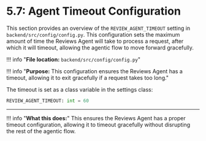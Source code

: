 # 5.7: Agent Timeout Configuration

This section provides an overview of the `REVIEW_AGENT_TIMEOUT` setting in `backend/src/config/config.py`. This configuration sets the maximum amount of time the Reviews Agent will take to process a request, after which it will timeout, allowing the agentic flow to move forward gracefully.

!!! info "**File location:** `backend/src/config/config.py`"

!!! info "**Purpose:** This configuration ensures the Reviews Agent has a timeout, allowing it to exit gracefully if a request takes too long."

The timeout is set as a class variable in the settings class:

```python
REVIEW_AGENT_TIMEOUT: int = 60
```

---

!!! info "**What this does:**"
    This ensures the Reviews Agent has a proper timeout configuration, allowing it to timeout gracefully without disrupting the rest of the agentic flow.
